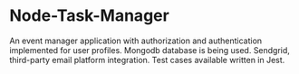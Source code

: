 # Node-Task-Manager

An event manager application with authorization and authentication implemented for user profiles. 
Mongodb database is being used. 
Sendgrid, third-party email platform integration.
Test cases available written in Jest.
